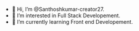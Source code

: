 - 👋 Hi, I’m @Santhoshkumar-creator27.
- 👀 I’m interested in Full Stack Developement.
- 🌱 I’m currently learning Front end Developement.

<!---
Santhoshkumar-creator27/Santhoshkumar-creator27 is a ✨ special ✨ repository because its `README.md` (this file) appears on your GitHub profile.
You can click the Preview link to take a look at your changes.
--->
